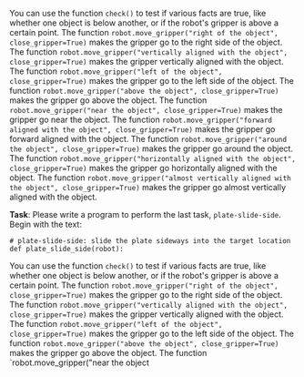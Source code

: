 

You can use the function `check()` to test if various facts are true, like whether one object is below another, or if the robot's gripper is above a certain point.
The function `robot.move_gripper("right of the object", close_gripper=True)` makes the gripper go to the right side of the object.
The function `robot.move_gripper("vertically aligned with the object", close_gripper=True)` makes the gripper vertically aligned with the object.
The function `robot.move_gripper("left of the object", close_gripper=True)` makes the gripper go to the left side of the object.
The function `robot.move_gripper("above the object", close_gripper=True)` makes the gripper go above the object.
The function `robot.move_gripper("near the object", close_gripper=True)` makes the gripper go near the object.
The function `robot.move_gripper("forward aligned with the object", close_gripper=True)` makes the gripper go forward aligned with the object.
The function `robot.move_gripper("around the object", close_gripper=True)` makes the gripper go around the object.
The function `robot.move_gripper("horizontally aligned with the object", close_gripper=True)` makes the gripper go horizontally aligned with the object.
The function `robot.move_gripper("almost vertically aligned with the object", close_gripper=True)` makes the gripper go almost vertically aligned with the object.

**Task**: Please write a program to perform the last task, `plate-slide-side`.
Begin with the text:

```
# plate-slide-side: slide the plate sideways into the target location
def plate_slide_side(robot):
```

You can use the function `check()` to test if various facts are true, like whether one object is below another, or if the robot's gripper is above a certain point.
The function `robot.move_gripper("right of the object", close_gripper=True)` makes the gripper go to the right side of the object.
The function `robot.move_gripper("vertically aligned with the object", close_gripper=True)` makes the gripper vertically aligned with the object.
The function `robot.move_gripper("left of the object", close_gripper=True)` makes the gripper go to the left side of the object.
The function `robot.move_gripper("above the object", close_gripper=True)` makes the gripper go above the object.
The function `robot.move_gripper("near the object